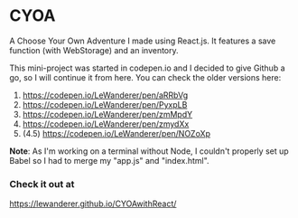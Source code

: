 # CYOA
A Choose Your Own Adventure I made using React.js. It features a save function (with WebStorage) and an inventory.


This mini-project was started in codepen.io and I decided to give Github a go, so I will continue it from here. You can check the older versions here:
1. https://codepen.io/LeWanderer/pen/aRRbVg
2. https://codepen.io/LeWanderer/pen/PyxpLB
3. https://codepen.io/LeWanderer/pen/zmMpdY
4. https://codepen.io/LeWanderer/pen/zmydXx
4. (4.5) https://codepen.io/LeWanderer/pen/NOZoXp

**Note**: As I'm working on a terminal without Node, I couldn't properly set up Babel so I had to merge my "app.js" and "index.html".

### Check it out at
https://lewanderer.github.io/CYOAwithReact/
